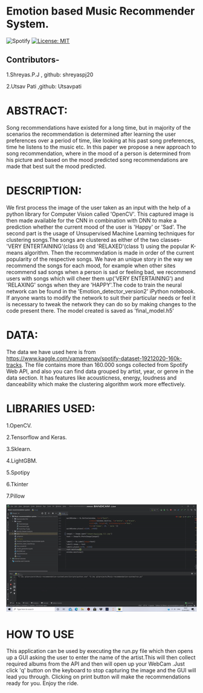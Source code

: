 # Emotion based Music Recommender System.

![Spotify](https://img.shields.io/badge/Spotify-1ED760?&style=for-the-badge&logo=spotify&logoColor=white)
[![License: MIT](https://img.shields.io/badge/License-MIT-yellow.svg)](https://opensource.org/licenses/MIT)

## Contributors-

1.Shreyas.P.J , github: shreyaspj20

2.Utsav Pati ,github: Utsavpati

# ABSTRACT:

Song recommendations have existed for a long time, but in majority of the scenarios the recommendation is determined after learning the user preferences over a period of time, like looking at his past song preferences, time he listens to the music etc. In this paper we propose a new approach to song recommendation, where in the mood of a person is determined from his picture and based on the mood predicted song recommendations are made that best suit the mood predicted.

# DESCRIPTION:


We first process the image of the user taken as an input with the help of a python library for Computer Vision called 'OpenCV'. This captured image is then made available for the CNN in combination with DNN to make a prediction whether the current mood of the user is 'Happy' or 'Sad'.
The second part is the usage of Unsupervised Machine Learning techniques for clustering songs.The songs are clustered as either of the two classes-'VERY ENTERTAINING'(class 0) and 'RELAXED'(class 1) using the popular K-means algorithm. Then the recommendation is made in order of the current popularity of the respective songs.
We have an unique story in the way we recommend the songs for each mood, for example when other sites recommend sad songs when a person is sad or feeling bad, we recommend users with songs which will cheer them up('VERY ENTERTAINING') and 'RELAXING' songs when they are 'HAPPY'.The code to train the neural network can be found in the 'Emotion_detector_version2' iPython notebook. If anyone wants to modify the network to suit their particular needs or feel it is necessary to tweak the network they can do so by making changes to the code present there. The model created is saved as 'final_model.h5'


# DATA:
 
 The data we have used here is from https://www.kaggle.com/yamaerenay/spotify-dataset-19212020-160k-tracks.
 The file contains more than 160.000 songs collected from Spotify Web API, and also you can find data grouped by artist, year, or genre in the data section.
 It has features like acousticness, energy, loudness and danceability which make the clustering algorithm work more effectively.
 
 
# LIBRARIES USED:
1.OpenCV.

2.Tensorflow and Keras.

3.Sklearn.

4.LightGBM.

5.Spotipy

6.Tkinter

7.Pillow


![](giphy.gif)
# HOW TO USE
This application can be used by executing the run.py file which then opens up a GUI asking the user to enter the name of the artist.This will then collect required albums from the API and then will open up your WebCam .Just click 'q' button on the keyboard to stop capturing the image and the GUI will lead you through. Clicking on print button will make the recommendations ready for you. Enjoy the ride.



